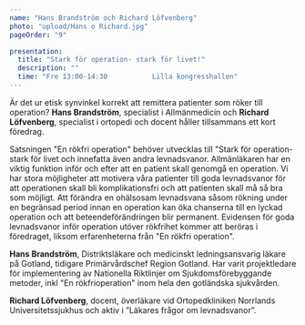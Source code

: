 ```yaml
---
name: "Hans Brandström och Richard Löfvenberg"
photo: "upload/Hans o Richard.jpg"
pageOrder: "9"

presentation:
  title: "Stark för operation- stark för livet!"
  description: ""
  time: "Fre 13:00-14:30           Lilla kongresshallen"
---
```

Är det ur etisk synvinkel korrekt att remittera patienter som röker till operation? **Hans Brandström**, specialist i Allmänmedicin och **Richard Löfvenberg**, specialist i ortopedi och  docent håller tillsammans ett kort föredrag.

Satsningen "En rökfri operation" behöver utvecklas till "Stark för operation- stark för livet och innefatta även andra levnadsvanor. Allmänläkaren har en viktig funktion inför och efter att en patient skall genomgå en operation. Vi har stora möjligheter att motivera våra patienter till goda levnadsvanor för att operationen skall bli komplikationsfri och att patienten skall må så bra som möjligt. Att förändra en ohälsosam levnadsvana såsom rökning under en begränsad period innan en operation kan öka chanserna till en lyckad operation och att beteendeförändringen blir permanent. 
Evidensen för goda levnadsvanor inför operation utöver rökfrihet kommer att  beröras i föredraget, liksom erfarenheterna från "En rökfri operation".  

**Hans Brandström**, Distriktsläkare och medicinskt ledningsansvarig läkare på Gotland, tidigare Primärvårdschef Region Gotland. Har varit projektledare för implementering av Nationella
Riktlinjer om Sjukdomsförebyggande metoder, inkl "En rökfrioperation" inom hela den gotländska
sjukvården.

**Richard Löfvenberg**, docent, överläkare vid Ortopedkliniken Norrlands Universitetssjukhus och aktiv i ”Läkares frågor om levnadsvanor”.